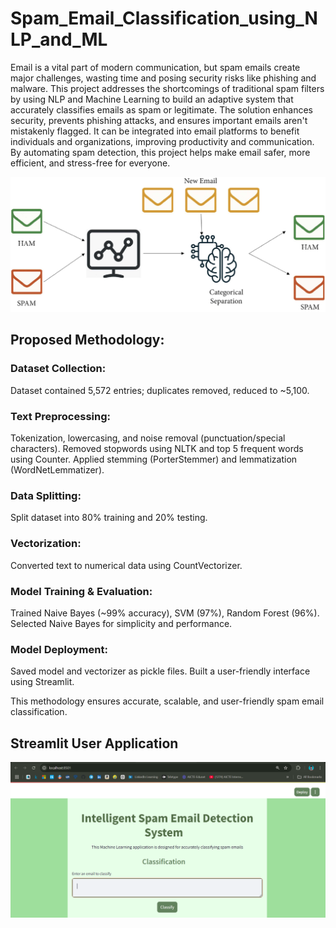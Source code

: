 # Spam_Email_Classification_using_NLP_and_ML
Email is a vital part of modern communication, but spam emails create major challenges, wasting time and posing security risks like phishing and malware. This project addresses the shortcomings of traditional spam filters by using NLP and Machine Learning to build an adaptive system that accurately classifies emails as spam or legitimate. The solution enhances security, prevents phishing attacks, and ensures important emails aren't mistakenly flagged. It can be integrated into email platforms to benefit individuals and organizations, improving productivity and communication. By automating spam detection, this project helps make email safer, more efficient, and stress-free for everyone.

![image alt](https://github.com/Tridibesh-033/Spam_Email_Classification_using_NLP_and_ML/blob/main/diagram.png?raw=true)

## Proposed Methodology:

### Dataset Collection: 
Dataset contained 5,572 entries; duplicates removed, reduced to ~5,100.
   
### Text Preprocessing:
Tokenization, lowercasing, and noise removal (punctuation/special characters).
Removed stopwords using NLTK and top 5 frequent words using Counter.
Applied stemming (PorterStemmer) and lemmatization (WordNetLemmatizer).
  	
### Data Splitting: 
Split dataset into 80% training and 20% testing.

### Vectorization: 
Converted text to numerical data using CountVectorizer.

### Model Training & Evaluation:
Trained Naive Bayes (~99% accuracy), SVM (97%), Random Forest (96%).
Selected Naive Bayes for simplicity and performance.
  	
### Model Deployment:
Saved model and vectorizer as pickle files.
Built a user-friendly interface using Streamlit.
   	
This methodology ensures accurate, scalable, and user-friendly spam email classification.


## Streamlit User Application

![image alt](https://github.com/Tridibesh-033/Spam_Email_Classification_using_NLP_and_ML/blob/main/Screenshot%20(209).png?raw=true)


